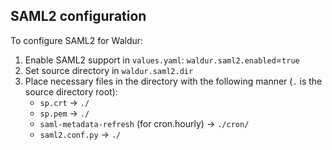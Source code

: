 ## SAML2 configuration
To configure SAML2 for Waldur:
1. Enable SAML2 support in `values.yaml`: `waldur.saml2.enabled`=`true`
2. Set source directory in `waldur.saml2.dir`
3. Place necessary files in the directory with the following manner (`.` is the source directory root):
    - `sp.crt` -> `./`
    - `sp.pem` -> `./`
    - `saml-metadata-refresh` (for cron.hourly) -> `./cron/`
    - `saml2.conf.py` -> `./`
